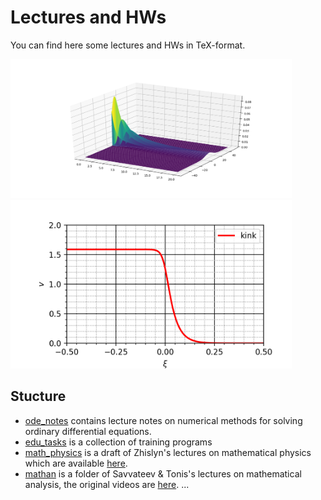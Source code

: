 # Lectures and HWs
You can find here some lectures and HWs in TeX-format.

<img src="tkv_cgw/3/Figure_1.png" width=450> <img src="tkv_cgw/6/kink.png" width=450>

## Stucture 
* [ode_notes][ode] contains lecture notes on numerical methods for solving ordinary differential equations.
* [edu_tasks][edu] is a collection of training programs
* [math_physics][mph] is a draft of Zhislyn's lectures on mathematical physics which are available [here][enabla].
* [mathan][math] is a folder of Savvateev & Tonis's lectures on mathematical analysis, the original videos are [here][sava].
...


[ode]:https://github.com/MrKozelberg/lectures/tree/master/ode_notes
[edu]:https://github.com/MrKozelberg/lectures/tree/master/edu_tasks
[mph]:https://github.com/MrKozelberg/lectures/tree/master/math_physics
[enabla]:https://enabla.com/ru/set/2?backToCatalog=true
[math]:https://github.com/MrKozelberg/lectures/tree/master/mathan
[sava]:https://www.youtube.com/playlist?list=PLbYlNZStXvwtq8-vY5AaYHyQaCYq2AvVc
